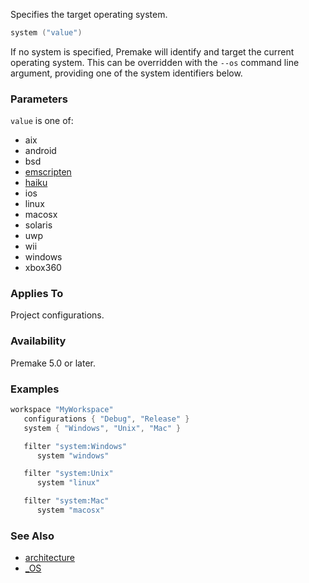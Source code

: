Specifies the target operating system.

```lua
system ("value")
```

If no system is specified, Premake will identify and target the current operating system. This can be overridden with the `--os` command line argument, providing one of the system identifiers below.

### Parameters ###

`value` is one of:

* aix
* android
* bsd
* [emscripten](https://emscripten.org/)
* [haiku](http://www.haiku-os.org)
* ios
* linux
* macosx
* solaris
* uwp
* wii
* windows
* xbox360

### Applies To ###

Project configurations.

### Availability ###

Premake 5.0 or later.

### Examples ###

```lua
workspace "MyWorkspace"
   configurations { "Debug", "Release" }
   system { "Windows", "Unix", "Mac" }

   filter "system:Windows"
      system "windows"

   filter "system:Unix"
      system "linux"

   filter "system:Mac"
      system "macosx"
```

### See Also ###

* [architecture](architecture.md)
* [_OS](globals/premake_OS.md)
